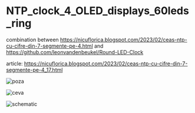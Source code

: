 # NTP_clock_4_OLED_displays_60leds_ring
combination between https://nicuflorica.blogspot.com/2023/02/ceas-ntp-cu-cifre-din-7-segmente-pe-4.html and https://github.com/leonvandenbeukel/Round-LED-Clock

article: https://nicuflorica.blogspot.com/2023/02/ceas-ntp-cu-cifre-din-7-segmente-pe-4_17.html

![poza](https://blogger.googleusercontent.com/img/b/R29vZ2xl/AVvXsEgNzwjcYabVMsnRmBOB730T1uyZ7FZyBIeE7SJWu8keuk9BKoHAp4RrL5nCeM8rhnfnxHGDHmXTGFZKWr9GN46sMsWoS5zl6HoJ5_1mUvziXBFGiSkv1CS5f6sUMSWvFnPwS8_k5UIOO8ZykxuRHWyiZiFB_AHW23VQSZV6XAJ756mqF0axDpYkKwo15A/w200-h150/ceas2.jpg)

![ceva](https://blogger.googleusercontent.com/img/b/R29vZ2xl/AVvXsEjKDp5zQ--l7hhKon2AGjdju-vC2a3nYYPOwK0heridGZYh8HVzmDrhc72BqBfI22PD6-Eqelqu-2RRJgDxbxo4o6EHCTUzUI0JC2zeLIsNYNHAWRsMS7zBFfwXprya4ncKKiewii1R12o-6EguE_rgtAtxc3EYOaZ9zYSW61iRJkQX8xni3YrOw_HldQ/w200-h150/ora_vara.jpg)

![schematic](https://blogger.googleusercontent.com/img/b/R29vZ2xl/AVvXsEhmmPjgYmsQXMV7vGNLC4FXBY3wcnSnU3sodNaS0L-CZOs7SB3QgIWOwIVy9-otbLbo7KPQeKxWQBj6IJnXzObTgl890otKTyjGn6CBfouA2TmJj3M2ZfKUbEzRWujg_6muJW4_fnOXyfVFOYiKD1AmfJB3cwHLlXRrBd5qzscLDmxsRS-a5KUQqNyxMQ/s1804/NTP_clock_DST_WemosD1_i2c_60ledsring_schematic.png)
